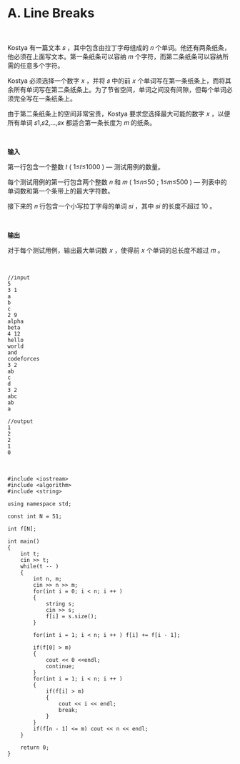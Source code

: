 # A. Line Breaks

</br>

<p>Kostya 有一篇文本 𝑠
 ，其中包含由拉丁字母组成的 𝑛
 个单词。他还有两条纸条，他必须在上面写文本。第一条纸条可以容纳 𝑚
 个字符，而第二条纸条可以容纳所需的任意多个字符。

Kostya 必须选择一个数字 𝑥
 ，并将 𝑠
 中的前 𝑥
 个单词写在第一条纸条上，而将其余所有单词写在第二条纸条上。为了节省空间，单词之间没有间隙，但每个单词必须完全写在一条纸条上。

由于第二条纸条上的空间非常宝贵，Kostya 要求您选择最大可能的数字 𝑥
 ，以便所有单词 𝑠1,𝑠2,…,𝑠𝑥
 都适合第一条长度为 𝑚
 的纸条。</p>

</br>

<b>输入</b>

<p>第一行包含一个整数 𝑡
 ( 1≤𝑡≤1000
 ) — 测试用例的数量。

每个测试用例的第一行包含两个整数 𝑛
 和 𝑚
 ( 1≤𝑛≤50
 ; 1≤𝑚≤500
 ) — 列表中的单词数和第一个条带上的最大字符数。

接下来的 𝑛
 行包含一个小写拉丁字母的单词 𝑠𝑖
 ，其中 𝑠𝑖
 的长度不超过 10
 。</p>

 </br>

 <b>输出</b>

 <p>
对于每个测试用例，输出最大单词数 𝑥
 ，使得前 𝑥
 个单词的总长度不超过 𝑚
 。</p>

 </br>

```
//input
5
3 1
a
b
c
2 9
alpha
beta
4 12
hello
world
and
codeforces
3 2
ab
c
d
3 2
abc
ab
a
```

```
//output
1
2
2
1
0
```

</br>

```
#include <iostream>
#include <algorithm>
#include <string>

using namespace std;

const int N = 51;

int f[N];

int main()
{
    int t;
    cin >> t;
    while(t -- )
    {
        int n, m;
        cin >> n >> m;
        for(int i = 0; i < n; i ++ )
        {
            string s;
            cin >> s;
            f[i] = s.size();
        }

        for(int i = 1; i < n; i ++ ) f[i] += f[i - 1];

        if(f[0] > m)
        {
            cout << 0 <<endl;
            continue;
        }
        for(int i = 1; i < n; i ++ )
        {
            if(f[i] > m)
            {
                cout << i << endl;
                break;
            }
        }
        if(f[n - 1] <= m) cout << n << endl;
    }

    return 0;
}
```




























